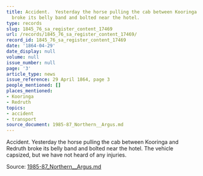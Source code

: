 ```yaml
---
title: Accident.  Yesterday the horse pulling the cab between Kooringa and Redruth
  broke its belly band and bolted near the hotel.
type: records
slug: 1845_76_sa_register_content_17469
url: /records/1845_76_sa_register_content_17469/
record_id: 1845_76_sa_register_content_17469
date: '1864-04-29'
date_display: null
volume: null
issue_number: null
page: '3'
article_type: news
issue_reference: 29 April 1864, page 3
people_mentioned: []
places_mentioned:
- Kooringa
- Redruth
topics:
- accident
- transport
source_document: 1985-87_Northern__Argus.md
---
```


Accident.  Yesterday the horse pulling the cab between Kooringa and Redruth broke its belly band and bolted near the hotel.  The vehicle capsized, but we have not heard of any injuries.

Source: [1985-87_Northern__Argus.md](/downloads/markdown/1985-87_Northern__Argus.md)

